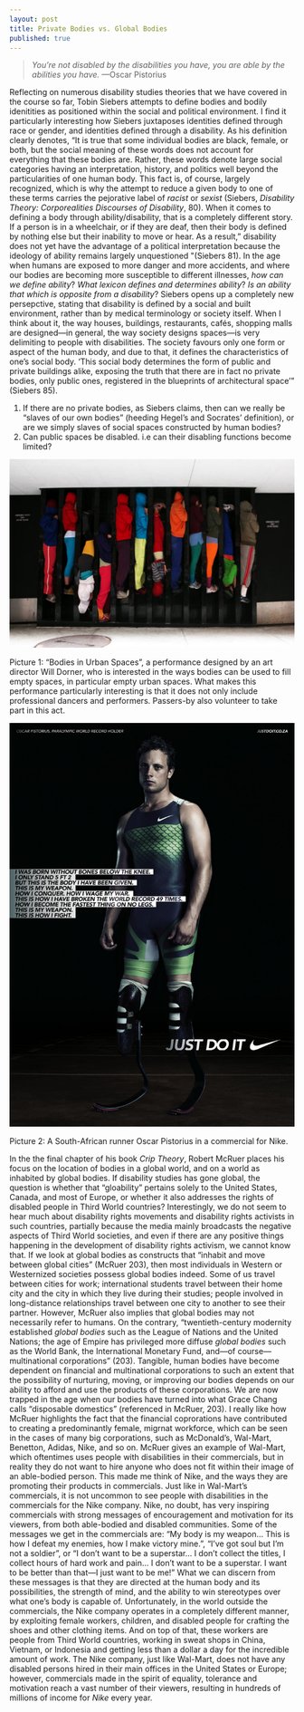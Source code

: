 ```yaml
---
layout: post
title: Private Bodies vs. Global Bodies
published: true
---
```


> *You’re not disabled by the disabilities you have, you are able by the
> abilities you have.* —Oscar Pistorius

<span class="versal r9">R</span>eflecting on numerous disability studies
theories that we have covered in the course so far, Tobin Siebers
attempts to define bodies and bodily idenitities as positioned within
the social and political environment. I find it particularly interesting
how Siebers juxtaposes identities defined through race or gender, and
identities defined through a disability. As his definition clearly
denotes, “It is true that some individual bodies are black, female, or
both, but the social meaning of these words does not account for
everything that these bodies are. Rather, these words denote large
social categories having an interpretation, history, and politics well
beyond the particularities of one human body. This fact is, of course,
largely recognized, which is why the attempt to reduce a given body to
one of these terms carries the pejorative label of *racist* or *sexist*
(Siebers, *Disability Theory: Corporealities Discourses of Disability*,
80). When it comes to defining a body through ability/disability, that
is a completely different story. If a person is in a wheelchair, or if
they are deaf, then their body is defined by nothing else but their
inability to move or hear. As a result,” disability does not yet have
the advantage of a political interpretation because the ideology of
ability remains largely unquestioned "(Siebers 81). In the age when
humans are exposed to more danger and more accidents, and where our
bodies are becoming more susceptible to different illnesses, *how can we
define ability*? *What lexicon defines and determines ability*? *Is an
ability that which is opposite from a disability*? Siebers opens up a
completely new persepctive, stating that disability is defined by a
social and built environment, rather than by medical terminology or
society itself. When I think about it, the way houses, buildings,
restaurants, cafés, shopping malls are designed—in general, the way
society designs spaces—is very delimiting to people with disabilities.
The society favours only one form or aspect of the human body, and due
to that, it defines the characteristics of one’s social body. ‘This
social body determines the form of public and private buildings alike,
exposing the truth that there are in fact no private bodies, only public
ones, registered in the blueprints of architectural space’” (Siebers
85).

1.  If there are no private bodies, as Siebers claims, then can we
    really be “slaves of our own bodies” (heeding Hegel’s and Socrates’
    definition), or are we simply slaves of social spaces constructed by
    human bodies?
2.  Can public spaces be disabled. i.e can their disabling functions
    become limited?

![bodies\_inspace.jpg](../img/bodies_inspace.jpg)

Picture 1: “Bodies in Urban Spaces”, a performance designed by an art
director Will Dorner, who is interested in the ways bodies can be used
to fill empty spaces, in particular empty urban spaces. What makes this
performance particularly interesting is that it does not only include
professional dancers and performers. Passers-by also volunteer to take
part in this act.

![oscar\_pistorius.jpg](../img/oscar_pistorius.jpg)

Picture 2: A South-African runner Oscar Pistorius in a commercial for
Nike.

In the the final chapter of his book *Crip Theory*, Robert McRuer places
his focus on the location of bodies in a global world, and on a world as
inhabited by global bodies. If disability studies has gone global, the
question is whether that “gloability” pertains solely to the United
States, Canada, and most of Europe, or whether it also addresses the
rights of disabled people in Third World countries? Interestingly, we do
not seem to hear much about disability rights movements and disability
rights activists in such countries, partially because the media mainly
broadcasts the negative aspects of Third World societies, and even if
there are any positive things happening in the development of disability
rights activism, we cannot know that. If we look at global bodies as
constructs that “inhabit and move between global cities” (McRuer 203),
then most individuals in Western or Westernized societies possess global
bodies indeed. Some of us travel between cities for work; international
students travel between their home city and the city in which they live
during their studies; people involved in long-distance relationships
travel between one city to another to see their partner. However, McRuer
also implies that global bodies may not necessarily refer to humans. On
the contrary, “twentieth-century modernity established *global bodies*
such as the League of Nations and the United Nations; the age of Empire
has privileged more diffuse *global bodies* such as the World Bank, the
International Monetary Fund, and—of course—multinational corporations”
(203). Tangible, human bodies have become dependent on financial and
multinational corporations to such an extent that the possibility of
nurturing, moving, or improving our bodies depends on our ability to
afford and use the products of these corporations. We are now trapped in
the age when our bodies have turned into what Grace Chang calls
“disposable domestics” (referenced in McRuer, 203). I really like how
McRuer highlights the fact that the financial coprorations have
contributed to creating a predominantly female, migrnat workforce, which
can be seen in the cases of many big corporations, such as McDonald’s,
Wal-Mart, Benetton, Adidas, Nike, and so on. McRuer gives an example of
Wal-Mart, which oftentimes uses people with disabilities in their
commercials, but in reality they do not want to hire anyone who does not
fit within their image of an able-bodied person. This made me think of
Nike, and the ways they are promoting their products in commercials.
Just like in Wal-Mart’s commercials, it is not uncommon to see people
with disabilities in the commercials for the Nike company. Nike, no
doubt, has very inspiring commercials with strong messages of
encouragement and motivation for its viewers, from both able-bodied and
disabled communities. Some of the messages we get in the commercials
are: “My body is my weapon… This is how I defeat my enemies, how I make
victory mine.”, “I’ve got soul but I’m not a soldier”, or “I don’t want
to be a superstar… I don’t collect the titles, I collect hours of hard
work and pain… I don’t want to be a superstar. I want to be better than
that—I just want to be me!” What we can discern from these messages is
that they are directed at the human body and its possibilities, the
strength of mind, and the ability to win stereotypes over what one’s
body is capable of. Unfortunately, in the world outside the commercials,
the Nike company operates in a completely different manner, by
exploiting female workers, children, and disabled people for crafting
the shoes and other clothing items. And on top of that, these workers
are people from Third World countries, working in sweat shops in China,
Vietnam, or Indonesia and getting less than a dollar a day for the
incredible amount of work. The Nike company, just like Wal-Mart, does
not have any disabled persons hired in their main offices in the United
States or Europe; however, commercials made in the spirit of equality,
tolerance and motivation reach a vast number of their viewers, resulting
in hundreds of millions of income for *Nike* every year.
